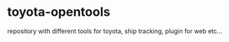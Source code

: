 # toyota-opentools
repository with different tools for toyota, ship tracking, plugin for web etc...
